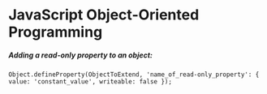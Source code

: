# JavaScript Object-Oriented Programming

##### Adding a read-only property to an object:    

`
Object.defineProperty(ObjectToExtend, 'name_of_read-only_property': {
    value: 'constant_value',
    writeable: false
});
`
